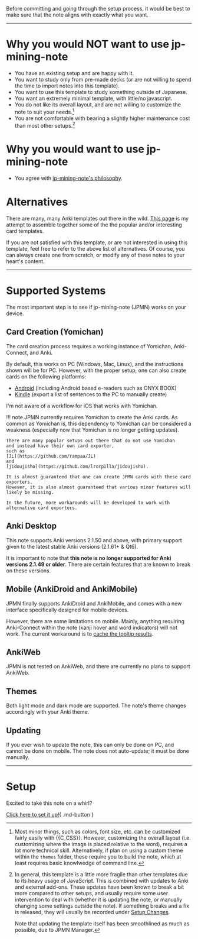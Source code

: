 
Before committing and going through the setup process,
it would be best to make sure that the note aligns with exactly what you want.

---


# Why you would NOT want to use jp-mining-note
- You have an existing setup and are happy with it.
- You want to study only from pre-made decks
    (or are not willing to spend the time to import notes into this template).
- You want to use this template to study something outside of Japanese.
- You want an extremely minimal template, with little/no javascript.
- You do not like its overall layout, and are not willing to customize the note to suit your needs.[^1]
- You are not comfortable with bearing a slightly higher maintenance cost than most other setups.[^2]

# Why you would want to use jp-mining-note
<!-- I don't like trying to "sell" people the note. If you like it, you like it. If you don't, you don't. -->
- You agree with [jp-mining-note's philosophy](principles.md).


# Alternatives
There are many, many Anki templates out there in the wild.
[This page](alternatives.md)
is my attempt to assemble together some of the the popular and/or interesting card templates.

If you are not satisfied with this template, or are not interested in using this template,
feel free to refer to the above list of alternatives.
Of course, you can always create one from scratch, or modify any of these notes
to your heart's content.



---

# Supported Systems
The most important step is to see if jp-mining-note (JPMN) works on your device.

## Card Creation (Yomichan)
The card creation process requires a working instance of Yomichan, Anki-Connect, and Anki.

By default, this works on PC (Windows, Mac, Linux), and the instructions shown will be for PC.
However, with the proper setup, one can also create cards on the following platforms:

- [Android](setupandroid.md) (including Android based e-readers such as ONYX BOOX)
- [Kindle](setupkindle.md) (export a list of sentences to the PC to manually create)

I'm not aware of a workflow for iOS that works with Yomichan.

!!! note
    JPMN currently requires Yomichan to create the Anki cards.
    As common as Yomichan is, this dependency to Yomichan can be considered a weakness
    (especially now that Yomichan is no longer getting updates).

    There are many popular setups out there that do not use Yomichan
    and instead have their own card exporter,
    such as
    [JL](https://github.com/rampaa/JL)
    and
    [jidoujisho](https://github.com/lrorpilla/jidoujisho).

    It is almost guaranteed that one can create JPMN cards with these card exporters.
    However, it is also almost guaranteed that various minor features will likely be missing.

    In the future, more workarounds will be developed to work with alternative card exporters.

## Anki Desktop
This note supports Anki versions 2.1.50 and above, with
primary support given to the latest stable Anki versions (2.1.61+ & Qt6).

It is important to note that **this note is no longer supported for Anki versions 2.1.49 or older**.
There are certain features that are known to break on these versions.

## Mobile (AnkiDroid and AnkiMobile)
JPMN finally supports AnkiDroid and AnkiMobile,
and comes with a new interface specifically designed for mobile devices.

However, there are some limitations on mobile. Mainly, anything requiring
Anki-Connect within the note (kanji hover and word indicators) will not work.
The current workaround is to [cache the tooltip results](tooltipresults.md#cache-tooltip-results).

## AnkiWeb
JPMN is not tested on AnkiWeb, and there are currently no plans to support AnkiWeb.

## Themes
Both light mode and dark mode are supported.
The note's theme changes accordingly with your Anki theme.

## Updating
If you ever wish to update the note, this can only be done on PC,
and cannot be done on mobile.
The note does not auto-update; it must be done manually.



---

# Setup
Excited to take this note on a whirl?

[Click here to set it up!](setup.md){ .md-button }




[^1]:
    Most minor things, such as colors, font size, etc. can be customized fairly easily with {{C_CSS}}.
    However, customizing the overall layout
    (i.e. customizing where the image is placed relative to the word),
    requires a lot more technical skill.
    Alternatively, if plan on using a custom theme within the `themes` folder,
    these require you to build the note, which at least requires basic knowlwedge of command line.

[^2]:
    In general, this template is a little more fragile than other templates due to its
    heavy usage of JavaScript.
    This is combined with updates to Anki and external add-ons.
    These updates have been known to break a bit more compared to other setups,
    and usually require some user intervention to deal with (whether it is updating the note,
    or manually changing some settings outside the note).
    If something breaks and a fix is released, they will usually be recorded under
    [Setup Changes](setupchanges.md).

    Note that updating the template itself has been smoothlined as much as possible,
    due to JPMN Manager.

